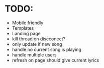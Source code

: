 # TODO:
* Mobile friendly
* Templates
* Landing page
* kill thread on discconect?
* only update if new song
* handle no current song is playing
* handle multiple users
* refresh on page should give current lyrics